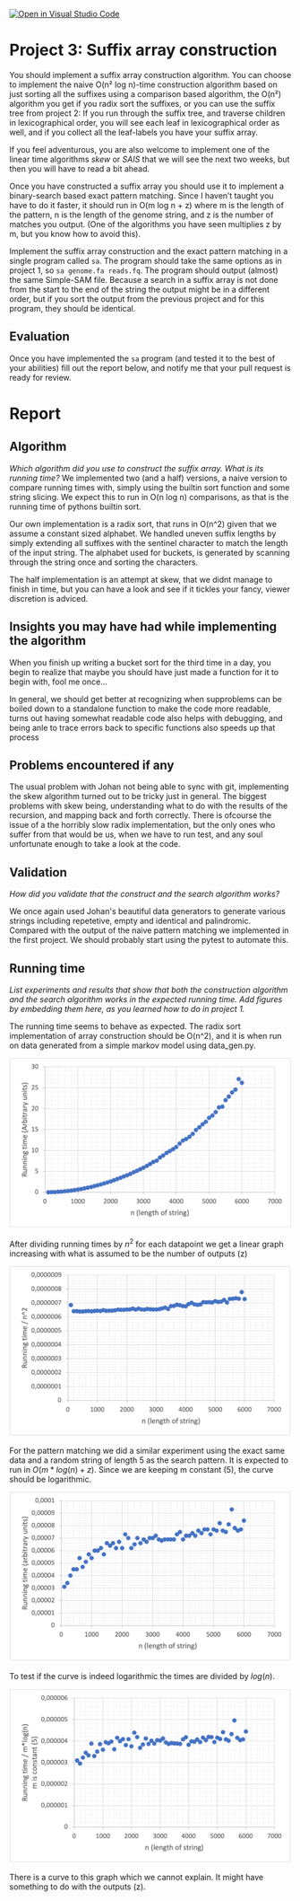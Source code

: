 [![Open in Visual Studio Code](https://classroom.github.com/assets/open-in-vscode-c66648af7eb3fe8bc4f294546bfd86ef473780cde1dea487d3c4ff354943c9ae.svg)](https://classroom.github.com/online_ide?assignment_repo_id=9116413&assignment_repo_type=AssignmentRepo)
# Project 3: Suffix array construction

You should implement a suffix array construction algorithm. You can choose to implement the naive O(n² log n)-time construction algorithm based on just sorting all the suffixes using a comparison based algorithm, the O(n²) algorithm you get if you radix sort the suffixes, or you can use the suffix tree from project 2: If you run through the suffix tree, and traverse children in lexicographical order, you will see each leaf in lexicographical order as well, and if you collect all the leaf-labels you have your suffix array.

If you feel adventurous, you are also welcome to implement one of the linear time algorithms *skew* or *SAIS* that we will see the next two weeks, but then you will have to read a bit ahead.

Once you have constructed a suffix array you should use it to implement a binary-search based exact pattern matching. Since I haven’t taught you have to do it faster, it should run in O(m log n + z) where m is the length of the pattern, n is the length of the genome string, and z is the number of matches you output. (One of the algorithms you have seen multiplies z by m, but you know how to avoid this).

Implement the suffix array construction and the exact pattern matching in a single program called `sa`.  The program should take the same options as in project 1, so `sa genome.fa reads.fq`. The program should output (almost) the same Simple-SAM file. Because a search in a suffix array is not done from the start to the end of the string the output might be in a different order, but if you sort the output from the previous project and for this program, they should be identical.

## Evaluation

Once you have implemented the `sa` program (and tested it to the best of your abilities) fill out the report below, and notify me that your pull request is ready for review.

# Report

## Algorithm

*Which algorithm did you use to construct the suffix array. What is its running time?*
We implemented two (and a half) versions, a naive version to compare running times with, simply using the builtin sort function and some string slicing. We expect this to run in O(n log n) comparisons, as that is the running time of pythons builtin sort.

Our own implementation is a radix sort, that runs in O(n^2) given that we assume a constant sized alphabet. We handled uneven suffix lengths by simply extending all suffixes with the sentinel character to match the length of the input string. The alphabet used for buckets, is generated by scanning through the string once and sorting the characters. 

The half implementation is an attempt at skew, that we didnt manage to finish in time, but you can have a look and see if it tickles your fancy, viewer discretion is adviced. 

## Insights you may have had while implementing the algorithm
When you finish up writing a bucket sort for the third time in a day, you begin to realize that maybe you should have just made a function for it to begin with, fool me once... 

In general, we should get better at recognizing when supproblems can be boiled down to a standalone function to make the code more readable, turns out having somewhat readable code also helps with debugging, and being anle to trace errors back to specific functions also speeds up that process


## Problems encountered if any
The usual problem with Johan not being able to sync with git, implementing the skew algorithm turned out to be tricky just in general. The biggest problems with skew being, understanding what to do with the results of the recursion, and mapping back and forth correctly. 
There is ofcourse the issue of a the horribly slow radix implementation, but the only ones who suffer from that would be us, when we have to run test, and any soul unfortunate enough to take a look at the code.

## Validation

*How did you validate that the construct and the search algorithm works?*

We once again used Johan's beautiful data generators to generate various strings including repetetive, empty and identical and palindromic.
Compared with the output of the naive pattern matching we implemented in the first project.
We should probably start using the pytest to automate this.

## Running time

*List experiments and results that show that both the construction algorithm and the search algorithm works in the expected running time. Add figures by embedding them here, as you learned how to do in project 1.*


The running time seems to behave as expected. The radix sort implementation of array construction should be O(n^2), and it is when run on data generated from a simple markov model using data_gen.py.

![](graphs/array_construction_not_linearized.png)

After dividing running times by $n^2$ for each datapoint we get a linear graph increasing with what is assumed to be the number of outputs (z)

![](graphs/array_construction_linearized.png)

For the pattern matching we did a similar experiment using the exact same data and a random string of length 5 as the search pattern. It is expected to run in $O(m*log(n)+z)$. Since we are keeping m constant (5), the curve should be logarithmic. 

![](graphs/pattern_match_not_linearized.png)

To test if the curve is indeed logarithmic the times are divided by $log(n)$.

![](graphs/pattern_match_linarized.png)

There is a curve to this graph which we cannot explain. It might have something to do with the outputs (z).
